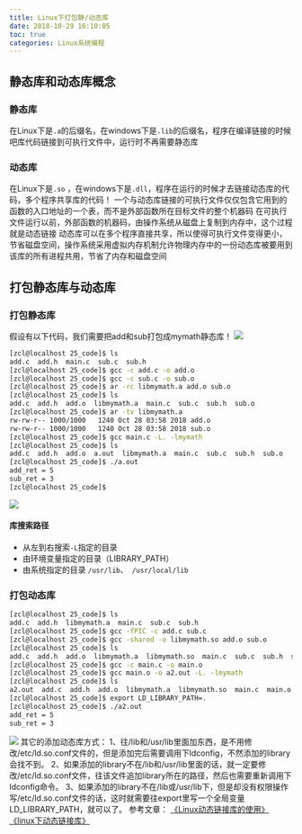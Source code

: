 ```yaml
---
title: Linux下打包静/动态库
date: 2018-10-29 16:10:05
toc: true
categories: Linux系统编程
---
```


## 静态库和动态库概念
### 静态库
在Linux下是`.a`的后缀名，在windows下是`.lib`的后缀名，程序在编译链接的时候吧库代码链接到可执行文件中，运行时不再需要静态库
### 动态库
在Linux下是`.so` ，在windows下是`.dll`，程序在运行的时候才去链接动态库的代码，多个程序共享库的代码！
一个与动态库链接的可执行文件仅仅包含它用到的函数的入口地址的一个表，而不是外部函数所在目标文件的整个机器码
在可执行文件运行以前，外部函数的机器码，由操作系统从磁盘上复制到内存中，这个过程就是动态链接
动态库可以在多个程序直接共享，所以使得可执行文件变得更小，节省磁盘空间，操作系统采用虚拟内存机制允许物理内存中的一份动态库被要用到该库的所有进程共用，节省了内存和磁盘空间
## 打包静态库与动态库
### 打包静态库
假设有以下代码，我们需要把add和sub打包成mymath静态库！
![](https://s2.ax1x.com/2019/05/07/EsQaSs.png)

```bash
[zcl@localhost 25_code]$ ls
add.c  add.h  main.c  sub.c  sub.h
[zcl@localhost 25_code]$ gcc -c add.c -o add.o
[zcl@localhost 25_code]$ gcc -c sub.c -o sub.o
[zcl@localhost 25_code]$ ar -rc libmymath.a add.o sub.o
[zcl@localhost 25_code]$ ls
add.c  add.h  add.o  libmymath.a  main.c  sub.c  sub.h  sub.o
[zcl@localhost 25_code]$ ar -tv libmymath.a 
rw-rw-r-- 1000/1000   1240 Oct 28 03:58 2018 add.o
rw-rw-r-- 1000/1000   1240 Oct 28 03:58 2018 sub.o
[zcl@localhost 25_code]$ gcc main.c -L. -lmymath
[zcl@localhost 25_code]$ ls
add.c  add.h  add.o  a.out  libmymath.a  main.c  sub.c  sub.h  sub.o
[zcl@localhost 25_code]$ ./a.out 
add_ret = 5
sub_ret = 3
[zcl@localhost 25_code]$
```
![](https://s2.ax1x.com/2019/05/07/EsQrwT.png)
#### 库搜索路径
* 从左到右搜索`-L`指定的目录
* 由环境变量指定的目录（LIBRARY_PATH）
* 由系统指定的目录 `/usr/lib`、` /usr/local/lib`
### 打包动态库
```bash
[zcl@localhost 25_code]$ ls
add.c  add.h  libmymath.a  main.c  sub.c  sub.h
[zcl@localhost 25_code]$ gcc -fPIC -c add.c sub.c
[zcl@localhost 25_code]$ gcc -shared -o libmymath.so add.o sub.o
[zcl@localhost 25_code]$ ls
add.c  add.h  add.o  libmymath.a  libmymath.so  main.c  sub.c  sub.h  sub.o
[zcl@localhost 25_code]$ gcc -c main.c -o main.o
[zcl@localhost 25_code]$ gcc main.o -o a2.out -L. -lmymath
[zcl@localhost 25_code]$ ls
a2.out  add.c  add.h  add.o  libmymath.a  libmymath.so  main.c  main.o  sub.c  sub.h  sub.o
[zcl@localhost 25_code]$ export LD_LIBRARY_PATH=.
[zcl@localhost 25_code]$ ./a2.out 
add_ret = 5
sub_ret = 3
```
![](https://s2.ax1x.com/2019/05/07/EsQsTU.png)
其它的添加动态库方式：
1、往/lib和/usr/lib里面加东西，是不用修改/etc/ld.so.conf文件的，但是添加完后需要调用下ldconfig，不然添加的library会找不到。
2、如果添加的library不在/lib和/usr/lib里面的话，就一定要修改/etc/ld.so.conf文件，往该文件追加library所在的路径，然后也需要重新调用下ldconfig命令。
3、如果添加的library不在/lib或/usr/lib下，但是却没有权限操作写/etc/ld.so.conf文件的话，这时就需要往export里写一个全局变量LD_LIBRARY_PATH，就可以了。
参考文章：
[《Linux动态链接库的使用》](https://www.cnblogs.com/52php/p/5681755.html)
[《linux下动态链接库》](https://www.cnblogs.com/Anker/p/3527677.html)